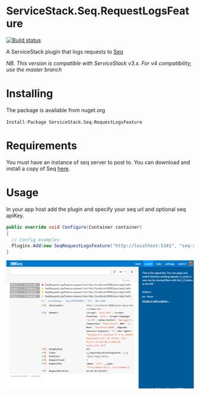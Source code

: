 # ServiceStack.Seq.RequestLogsFeature

[![Build status](https://ci.appveyor.com/api/projects/status/89pfhb02b0psi80e/branch/v3?svg=true)](https://ci.appveyor.com/project/wwwlicious/servicestack-seq-requestlogsfeature/branch/v3)

A ServiceStack plugin that logs requests to [Seq](http://getseq.net)

*NB. This version is compatible with ServiceStack v3.x. For v4 compatibility, use the master branch*

# Installing

The package is available from nuget.org

`Install-Package ServiceStack.Seq.RequestLogsFeature`

# Requirements

You must have an instance of seq server to post to. You can download and install a copy of Seq [here](http://getseq.net).

# Usage

In your app host add the plugin and specify your seq url and optional seq apiKey.

```csharp
public override void Configure(Container container)
{
  // Config examples
  Plugins.Add(new SeqRequestLogsFeature("http://localhost:5341", "seq-api-key"));
}
```

![Seq Request Logs](assets/Seq.png)
